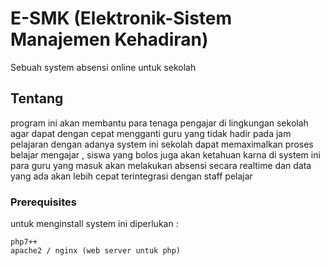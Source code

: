 # E-SMK (Elektronik-Sistem Manajemen Kehadiran)

Sebuah system absensi online untuk sekolah 

## Tentang

program ini akan membantu para tenaga pengajar di lingkungan sekolah agar dapat dengan cepat mengganti guru yang tidak hadir pada jam pelajaran dengan adanya system ini sekolah dapat memaximalkan proses belajar mengajar , siswa yang bolos juga akan ketahuan karna di system ini para guru yang masuk akan melakukan absensi secara realtime dan data yang ada akan lebih cepat terintegrasi dengan staff pelajar

### Prerequisites

untuk menginstall system ini diperlukan :

```
php7++
apache2 / nginx (web server untuk php)
```


